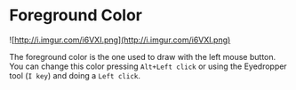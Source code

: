 # Foreground Color #

![http://i.imgur.com/i6VXI.png](http://i.imgur.com/i6VXI.png)

The foreground color is the one used to draw with the left mouse button. You can change this color pressing `Alt+Left click` or using the Eyedropper tool (`I key`) and doing a `Left click`.